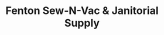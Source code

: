 ---
title: "Fenton Sew-N-Vac & Janitorial Supply"
url: /fenton/fenton-sew-n-vac-and-janitorial-supply/
shop: shop
---